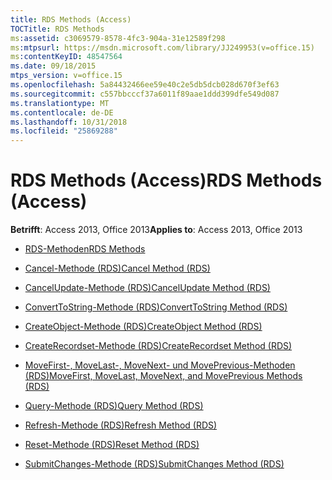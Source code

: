 ```yaml
---
title: RDS Methods (Access)
TOCTitle: RDS Methods
ms:assetid: c3069579-8578-4fc3-904a-31e12589f298
ms:mtpsurl: https://msdn.microsoft.com/library/JJ249953(v=office.15)
ms:contentKeyID: 48547564
ms.date: 09/18/2015
mtps_version: v=office.15
ms.openlocfilehash: 5a84432466ee59e40c2e5db5dcb028d670f3ef63
ms.sourcegitcommit: c557bbcccf37a6011f89aae1ddd399dfe549d087
ms.translationtype: MT
ms.contentlocale: de-DE
ms.lasthandoff: 10/31/2018
ms.locfileid: "25869288"
---
```

# <a name="rds-methods-access"></a><span data-ttu-id="e3f32-102">RDS Methods (Access)</span><span class="sxs-lookup"><span data-stu-id="e3f32-102">RDS Methods (Access)</span></span>


<span data-ttu-id="e3f32-103">**Betrifft**: Access 2013, Office 2013</span><span class="sxs-lookup"><span data-stu-id="e3f32-103">**Applies to**: Access 2013, Office 2013</span></span>



  - [<span data-ttu-id="e3f32-104">RDS-Methoden</span><span class="sxs-lookup"><span data-stu-id="e3f32-104">RDS Methods</span></span>](rds-methods.md)

  - [<span data-ttu-id="e3f32-105">Cancel-Methode (RDS)</span><span class="sxs-lookup"><span data-stu-id="e3f32-105">Cancel Method (RDS)</span></span>](cancel-method-rds.md)

  - [<span data-ttu-id="e3f32-106">CancelUpdate-Methode (RDS)</span><span class="sxs-lookup"><span data-stu-id="e3f32-106">CancelUpdate Method (RDS)</span></span>](cancelupdate-method-rds.md)

  - [<span data-ttu-id="e3f32-107">ConvertToString-Methode (RDS)</span><span class="sxs-lookup"><span data-stu-id="e3f32-107">ConvertToString Method (RDS)</span></span>](converttostring-method-rds.md)

  - [<span data-ttu-id="e3f32-108">CreateObject-Methode (RDS)</span><span class="sxs-lookup"><span data-stu-id="e3f32-108">CreateObject Method (RDS)</span></span>](createobject-method-rds.md)

  - [<span data-ttu-id="e3f32-109">CreateRecordset-Methode (RDS)</span><span class="sxs-lookup"><span data-stu-id="e3f32-109">CreateRecordset Method (RDS)</span></span>](createrecordset-method-rds.md)

  - [<span data-ttu-id="e3f32-110">MoveFirst-, MoveLast-, MoveNext- und MovePrevious-Methoden (RDS)</span><span class="sxs-lookup"><span data-stu-id="e3f32-110">MoveFirst, MoveLast, MoveNext, and MovePrevious Methods (RDS)</span></span>](movefirst-movelast-movenext-and-moveprevious-methods-rds.md)

  - [<span data-ttu-id="e3f32-111">Query-Methode (RDS)</span><span class="sxs-lookup"><span data-stu-id="e3f32-111">Query Method (RDS)</span></span>](query-method-rds.md)

  - [<span data-ttu-id="e3f32-112">Refresh-Methode (RDS)</span><span class="sxs-lookup"><span data-stu-id="e3f32-112">Refresh Method (RDS)</span></span>](refresh-method-rds.md)

  - [<span data-ttu-id="e3f32-113">Reset-Methode (RDS)</span><span class="sxs-lookup"><span data-stu-id="e3f32-113">Reset Method (RDS)</span></span>](reset-method-rds.md)

  - [<span data-ttu-id="e3f32-114">SubmitChanges-Methode (RDS)</span><span class="sxs-lookup"><span data-stu-id="e3f32-114">SubmitChanges Method (RDS)</span></span>](submitchanges-method-rds.md)

